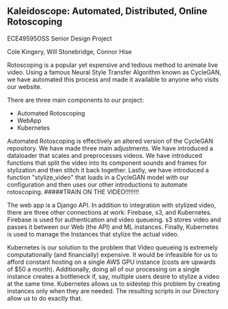 ## Kaleidoscope: Automated, Distributed, Online Rotoscoping
ECE49595OSS Senior Design Project

Cole Kingery, Will Stonebridge, Connor Hise

Rotoscoping is a popular yet expensive and tedious method to animate live video. Using a famous Neural Style Transfer Algorithm known as CycleGAN, we have automated this process and made it available to anyone who visits our website.

There are three main components to our project: 
  - Automated Rotoscoping
  - WebApp
  - Kubernetes

Automated Rotoscoping is effectively an altered version of the CycleGAN repository. We have made three main adjustments. We have introduced a dataloader that scales and preprocesses videos. We have introduced functions that split the video into its component sounds and frames for stylization and then stitch it back together. Lastly, we have introduced a function "stylize_video" that loads in a CycleGAN model with our configuration and then uses our other introductions to automate rotoscoping.  #####TRAIN ON THE VIDEO!!!!!!!!

The web app is a Django API. In addition to integration with stylized video, there are three other connections at work: Firebase, s3, and Kubernetes. Firebase is used for authentication and video queueing. s3 stores video and passes it between our Web (the API) and ML instances. Finally, Kubernetes is used to manage the Instances that stylize the actual video. 

Kubernetes is our solution to the problem that Video queueing is extremely computationally (and financially) expensive. It would be infeasible for us to afford constant hosting on a single AWS GPU instance (costs are upwards of $50 a month). Additionally, doing all of our processing on a single instance creates a bottleneck if, say, multiple users desire to stylize a video at the same time. Kubernetes allows us to sidestep this problem by creating instances only when they are needed. The resulting scripts in our Directory allow us to do exactly that. 
